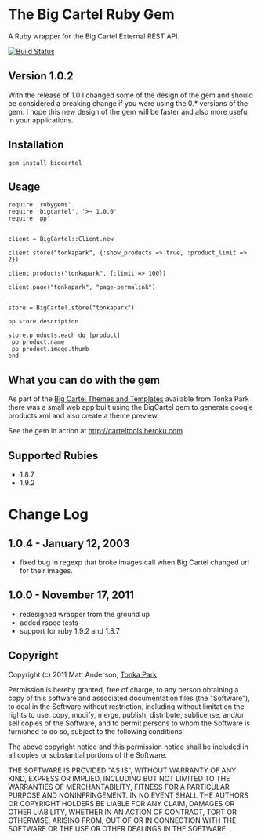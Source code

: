 The Big Cartel Ruby Gem
====================
A Ruby wrapper for the Big Cartel External REST API.

[![Build Status](https://secure.travis-ci.org/tonkapark/bigcartel.png)](http://travis-ci.org/tonkapark/bigcartel)

Version 1.0.2
-----------

With the release of 1.0 I changed some of the design of the gem and should be considered a breaking change if you were using the 0.* versions of the gem. I hope this new design of the gem will be faster and also more useful in your applications.


Installation
------------
    gem install bigcartel
    
Usage
------
    require 'rubygems'
    require 'bigcartel', '>~ 1.0.0'
    require 'pp'


    client = BigCartel::Client.new
    
    client.store("tonkapark", {:show_products => true, :product_limit => 2})
    
    client.products("tonkapark", {:limit => 100})
    
    client.page("tonkapark", "page-permalink")
    
    
    store = BigCartel.store("tonkapark")     

    pp store.description
    
    store.products.each do |product|
     pp product.name
     pp product.image.thumb
    end
    
    
    
    
What you can do with the gem
---------

As part of the [Big Cartel Themes and Templates](http://themes.tonkapark.com) available from Tonka Park there was a small web app built using the BigCartel gem to generate google products xml and also create a theme preview.

See the gem in action at http://carteltools.heroku.com


Supported Rubies
----------------
 * 1.8.7
 * 1.9.2


Change Log
==========
1.0.4 - January 12, 2003
--------------
* fixed bug in regexp that broke images call when Big Cartel changed url for their images.

1.0.0 - November 17, 2011
--------------
* redesigned wrapper from the ground up
* added rspec tests 
* support for ruby 1.9.2 and 1.8.7



Copyright
---------
Copyright (c) 2011 Matt Anderson, [Tonka Park](http://tonkapark.com)

Permission is hereby granted, free of charge, to any person obtaining a copy of this software and associated documentation files (the "Software"), to deal in the Software without restriction, including without limitation the rights to use, copy, modify, merge, publish, distribute, sublicense, and/or sell copies of the Software, and to permit persons to whom the Software is furnished to do so, subject to the following conditions:

The above copyright notice and this permission notice shall be included in all copies or substantial portions of the Software.

THE SOFTWARE IS PROVIDED "AS IS", WITHOUT WARRANTY OF ANY KIND, EXPRESS OR IMPLIED, INCLUDING BUT NOT LIMITED TO THE WARRANTIES OF MERCHANTABILITY, FITNESS FOR A PARTICULAR PURPOSE AND NONINFRINGEMENT. IN NO EVENT SHALL THE AUTHORS OR COPYRIGHT HOLDERS BE LIABLE FOR ANY CLAIM, DAMAGES OR OTHER LIABILITY, WHETHER IN AN ACTION OF CONTRACT, TORT OR OTHERWISE, ARISING FROM, OUT OF OR IN CONNECTION WITH THE SOFTWARE OR THE USE OR OTHER DEALINGS IN THE SOFTWARE.